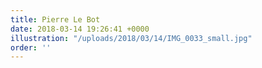 ```yaml
---
title: Pierre Le Bot
date: 2018-03-14 19:26:41 +0000
illustration: "/uploads/2018/03/14/IMG_0033_small.jpg"
order: ''
---
```

